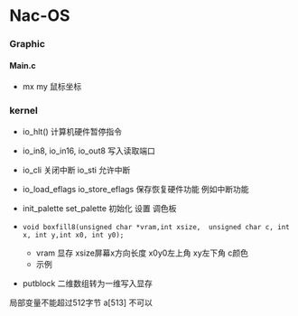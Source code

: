 # Nac-OS

### Graphic
#### Main.c
* mx my 鼠标坐标





### kernel

* io_hlt() 计算机硬件暂停指令

* io_in8, io_in16, io_out8 写入读取端口
* io_cli 关闭中断 io_sti 允许中断
* io_load_eflags  io_store_eflags 保存恢复硬件功能 例如中断功能
* init_palette set_palette 初始化 设置 调色板
* `void boxfill8(unsigned char *vram,int xsize,  unsigned char c, int x, int y,int x0, int y0);` 
  * vram 显存 xsize屏幕x方向长度 x0y0左上角 xy左下角 c颜色
  * 示例
* putblock 二维数组转为一维写入显存



局部变量不能超过512字节 a[513] 不可以